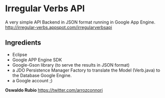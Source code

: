 # Irregular Verbs API
A very simple API Backend in JSON format running in Google App Engine. <http://irregular-verbs.appspot.com/irregularverbsapi> 

## Ingredients

* Eclipse
* Google APP Engine SDK
* Google-Gson library (to serve the results in JSON format) 
* a JDO Persistence Manager Factory to translate the Model (Verb.java) to the Database Google Engine.
* a Google account ;)

**Oswaldo Rubio** <https://twitter.com/arrozconnori>